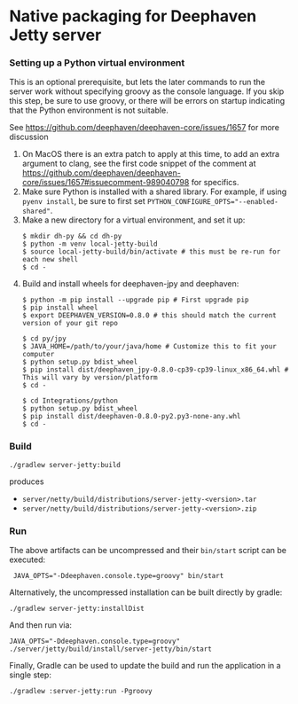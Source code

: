 # Native packaging for Deephaven Jetty server

### Setting up a Python virtual environment

This is an optional prerequisite, but lets the later commands to run the server work without
specifying groovy as the console language. If you skip this step, be sure to use groovy, or
there will be errors on startup indicating that the Python environment is not suitable.

See https://github.com/deephaven/deephaven-core/issues/1657 for more discussion

1. On MacOS there is an extra patch to apply at this time, to add an extra argument to clang,
see the first code snippet of the comment at
https://github.com/deephaven/deephaven-core/issues/1657#issuecomment-989040798 for specifics.
1. Make sure Python is installed with a shared library. For example, if using `pyenv install`,
be sure to first set `PYTHON_CONFIGURE_OPTS="--enabled-shared"`.
1. Make a new directory for a virtual environment, and set it up:
    ```shell
    $ mkdir dh-py && cd dh-py
    $ python -m venv local-jetty-build
    $ source local-jetty-build/bin/activate # this must be re-run for each new shell
    $ cd -
   ```
1. Build and install wheels for deephaven-jpy and deephaven:
    ```shell
    $ python -m pip install --upgrade pip # First upgrade pip
    $ pip install wheel
    $ export DEEPHAVEN_VERSION=0.8.0 # this should match the current version of your git repo

    $ cd py/jpy
    $ JAVA_HOME=/path/to/your/java/home # Customize this to fit your computer
   $ python setup.py bdist_wheel
    $ pip install dist/deephaven_jpy-0.8.0-cp39-cp39-linux_x86_64.whl # This will vary by version/platform
    $ cd -

    $ cd Integrations/python
    $ python setup.py bdist_wheel
    $ pip install dist/deephaven-0.8.0-py2.py3-none-any.whl
    $ cd -
    ```


### Build

```shell
./gradlew server-jetty:build
```

produces

* `server/netty/build/distributions/server-jetty-<version>.tar`
* `server/netty/build/distributions/server-jetty-<version>.zip`

### Run

The above artifacts can be uncompressed and their `bin/start` script can be executed:

```shell
 JAVA_OPTS="-Ddeephaven.console.type=groovy" bin/start
```

Alternatively, the uncompressed installation can be built directly by gradle:

```shell
./gradlew server-jetty:installDist
```

And then run via:

```shell
JAVA_OPTS="-Ddeephaven.console.type=groovy" ./server/jetty/build/install/server-jetty/bin/start
```

Finally, Gradle can be used to update the build and run the application in a single step:

```shell
./gradlew :server-jetty:run -Pgroovy
```
